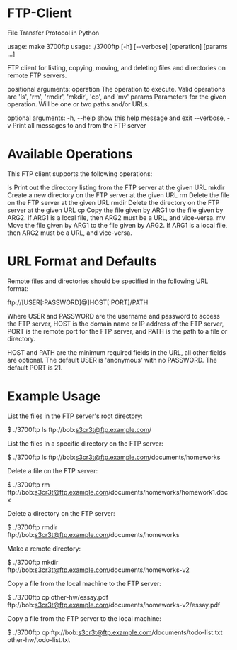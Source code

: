 # FTP-Client
File Transfer Protocol in Python

usage: make 3700ftp
usage: ./3700ftp [-h] [--verbose] [operation] [params ...]

FTP client for listing, copying, moving, and deleting files and directories on remote FTP servers.

positional arguments:
operation      The operation to execute. Valid operations are 'ls', 'rm', 'rmdir',
              'mkdir', 'cp', and 'mv'
params         Parameters for the given operation. Will be one or two paths and/or URLs.

optional arguments:
-h, --help     show this help message and exit
--verbose, -v  Print all messages to and from the FTP server

# Available Operations

This FTP client supports the following operations:

ls <URL>                 Print out the directory listing from the FTP server at the given URL
mkdir <URL>              Create a new directory on the FTP server at the given URL
rm <URL>                 Delete the file on the FTP server at the given URL
rmdir <URL>              Delete the directory on the FTP server at the given URL
cp <ARG1> <ARG2>         Copy the file given by ARG1 to the file given by
                          ARG2. If ARG1 is a local file, then ARG2 must be a URL, and vice-versa.
mv <ARG1> <ARG2>         Move the file given by ARG1 to the file given by
                          ARG2. If ARG1 is a local file, then ARG2 must be a URL, and vice-versa.

# URL Format and Defaults

Remote files and directories should be specified in the following URL format:

ftp://[USER[:PASSWORD]@]HOST[:PORT]/PATH

Where USER and PASSWORD are the username and password to access the FTP server,
HOST is the domain name or IP address of the FTP server, PORT is the remote port
for the FTP server, and PATH is the path to a file or directory.

HOST and PATH are the minimum required fields in the URL, all other fields are optional.
The default USER is 'anonymous' with no PASSWORD. The default PORT is 21.

# Example Usage

List the files in the FTP server's root directory:

$ ./3700ftp ls ftp://bob:s3cr3t@ftp.example.com/

List the files in a specific directory on the FTP server:

$ ./3700ftp ls ftp://bob:s3cr3t@ftp.example.com/documents/homeworks

Delete a file on the FTP server:

$ ./3700ftp rm ftp://bob:s3cr3t@ftp.example.com/documents/homeworks/homework1.docx

Delete a directory on the FTP server:

$ ./3700ftp rmdir ftp://bob:s3cr3t@ftp.example.com/documents/homeworks

Make a remote directory:

$ ./3700ftp mkdir ftp://bob:s3cr3t@ftp.example.com/documents/homeworks-v2

Copy a file from the local machine to the FTP server:

$ ./3700ftp cp other-hw/essay.pdf ftp://bob:s3cr3t@ftp.example.com/documents/homeworks-v2/essay.pdf

Copy a file from the FTP server to the local machine:

$ ./3700ftp cp ftp://bob:s3cr3t@ftp.example.com/documents/todo-list.txt other-hw/todo-list.txt

